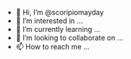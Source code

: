 - 👋 Hi, I’m @scoripiomayday
- 👀 I’m interested in ...
- 🌱 I’m currently learning ...
- 💞️ I’m looking to collaborate on ...
- 📫 How to reach me ...

<!---
scoripiomayday/scoripiomayday is a ✨ special ✨ repository because its `README.md` (this file) appears on your GitHub profile.
You can click the Preview link to take a look at your changes.
--->
